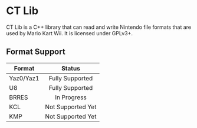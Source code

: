 # CT Lib

CT Lib is a C++ library that can read and write Nintendo file formats that are
used by Mario Kart Wii. It is licensed under GPLv3+.

## Format Support

| **Format**      | **Status**         |
| --------------- |:------------------:|
| Yaz0/Yaz1       | Fully Supported    |
| U8              | Fully Supported    |
| BRRES           | In Progress        |
| KCL             | Not Supported Yet  |
| KMP             | Not Supported Yet  |
